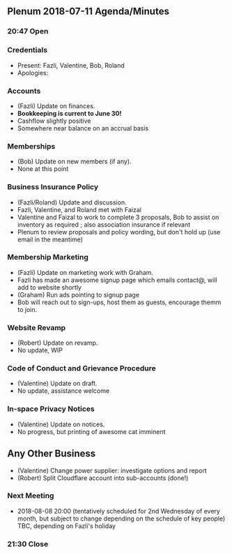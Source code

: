 ## Plenum 2018-07-11 Agenda/Minutes

### 20:47 Open

### Credentials
- Present: Fazli, Valentine, Bob, Roland
- Apologies:

### Accounts
- (Fazli) Update on finances.
- **Bookkeeping is current to June 30!**
- Cashflow slightly positive
- Somewhere near balance on an accrual basis

### Memberships
- (Bob) Update on new members (if any).
- None at this point

### Business Insurance Policy
- (Fazli/Roland) Update and discussion.
- Fazli, Valentine, and Roland met with Faizal
- Valentine and Faizal to work to complete 3 proposals, Bob to assist on inventory as required ; also association insurance if relevant
- Plenum to review proposals and policy wording, but don't hold up (use email in the meantime)

### Membership Marketing
- (Fazli) Update on marketing work with Graham.
- Fazli has made an awesome signup page which emails contact@, will add to website shortly
- (Graham) Run ads pointing to signup page
- Bob will reach out to sign-ups, host them as guests, encourage themm to join.

### Website Revamp
- (Robert) Update on revamp.
- No update, WIP

### Code of Conduct and Grievance Procedure
- (Valentine) Update on draft.
- No update, assistance welcome

### In-space Privacy Notices
- (Valentine) Update on notices.
- No progress, but printing of awesome cat imminent

## Any Other Business
- (Valentine) Change power supplier: investigate options and report
- (Robert) Split Cloudflare account into sub-accounts (done!)

### Next Meeting
- 2018-08-08 20:00 (tentatively scheduled for 2nd Wednesday of every month, but subject to change depending on the schedule of key people) TBC, depending on Fazli's holiday

### 21:30 Close
